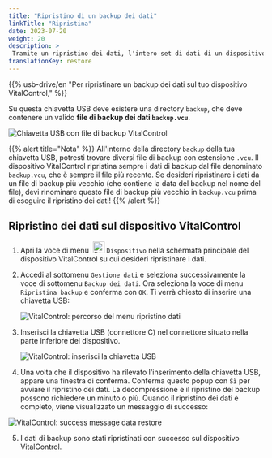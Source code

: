 ```yaml
---
title: "Ripristino di un backup dei dati"
linkTitle: "Ripristina"
date: 2023-07-20
weight: 20
description: >
 Tramite un ripristino dei dati, l'intero set di dati di un dispositivo VitalControl può essere ripristinato su un altro dispositivo utilizzando un file di backup.
translationKey: restore
---
```

{{% usb-drive/en "Per ripristinare un backup dei dati sul tuo dispositivo VitalControl," %}}

Su questa chiavetta USB deve esistere una directory `backup`, che deve contenere un valido **file di backup dei dati `backup.vcu`**.

![Chiavetta USB con file di backup VitalControl](../images/backup-file.png "Chiavetta USB con file di backup")

{{% alert title="Nota" %}}
All'interno della directory `backup` della tua chiavetta USB, potresti trovare diversi file di backup con estensione `.vcu`. Il dispositivo VitalControl ripristina sempre i dati di backup dal file denominato `backup.vcu`, che è sempre il file più recente. Se desideri ripristinare i dati da un file di backup più vecchio (che contiene la data del backup nel nome del file), devi rinominare questo file di backup più vecchio in `backup.vcu` prima di eseguire il ripristino dei dati!
{{% /alert %}}

## Ripristino dei dati sul dispositivo VitalControl

1. Apri la voce di menu &nbsp;<img src="/icons/device.svg" width="23" align="bottom" alt="Dispositivo" /> `Dispositivo` nella schermata principale del dispositivo VitalControl su cui desideri ripristinare i dati.

2. Accedi al sottomenu `Gestione dati` e seleziona successivamente la voce di sottomenu `Backup dei dati`. Ora seleziona la voce di menu `Ripristina backup` e conferma con `OK`. Ti verrà chiesto di inserire una chiavetta USB:

   ![VitalControl: percorso del menu ripristino dati](../images/restore.png "Ripristino dal file di backup")

3. Inserisci la chiavetta USB (connettore C) nel connettore situato nella parte inferiore del dispositivo.

   ![VitalControl: inserisci la chiavetta USB](/images/firmware/update/plug-in-dual-usb-stick.svg "Inserisci la chiavetta USB")

4. Una volta che il dispositivo ha rilevato l'inserimento della chiavetta USB, appare una finestra di conferma. Conferma questo popup con `Sì` per avviare il ripristino dei dati. La decompressione e il ripristino del backup possono richiedere un minuto o più. Quando il ripristino dei dati è completo, viene visualizzato un messaggio di successo:

![VitalControl: success message data restore](../images/restore-done.png "Success message data restore")

5. I dati di backup sono stati ripristinati con successo sul dispositivo VitalControl.
